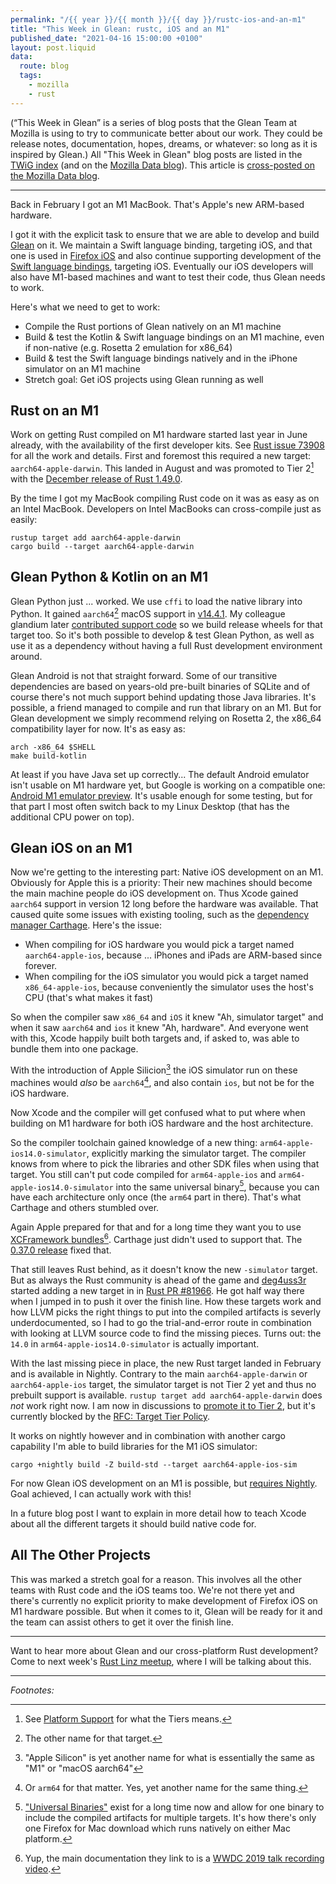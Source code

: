 ```yaml
---
permalink: "/{{ year }}/{{ month }}/{{ day }}/rustc-ios-and-an-m1"
title: "This Week in Glean: rustc, iOS and an M1"
published_date: "2021-04-16 15:00:00 +0100"
layout: post.liquid
data:
  route: blog
  tags:
    - mozilla
    - rust
---
```


(“This Week in Glean” is a series of blog posts that the Glean Team at Mozilla is using to try to communicate better about our work. They could be release notes, documentation, hopes, dreams, or whatever: so long as it is inspired by Glean.)
All "This Week in Glean" blog posts are listed in the [TWiG index](https://mozilla.github.io/glean/book/appendix/twig.html)
(and on the [Mozilla Data blog](https://blog.mozilla.org/data/category/glean/)).
This article is [cross-posted on the Mozilla Data blog]().

---

Back in February I got an M1 MacBook.
That's Apple's new ARM-based hardware.

I got it with the explicit task to ensure that we are able to develop and build [Glean] on it.
We maintain a Swift language binding, targeting iOS, and that one is used in [Firefox iOS]
and also continue supporting development of the [Swift language bindings][swift lb], targeting iOS.
Eventually our iOS developers will also have M1-based machines and want to test their code, thus Glean needs to work.

Here's what we need to get to work:

* Compile the Rust portions of Glean natively on an M1 machine
* Build & test the Kotlin & Swift language bindings on an M1 machine, even if non-native (e.g. Rosetta 2 emulation for x86_64)
* Build & test the Swift language bindings natively and in the iPhone simulator on an M1 machine
* Stretch goal: Get iOS projects using Glean running as well

## Rust on an M1

Work on getting Rust compiled on M1 hardware started last year in June already, with the availability of the first developer kits.
See [Rust issue 73908][m1 tracking] for all the work and details.
First and foremost this required a new target: `aarch64-apple-darwin`.
This landed in August and was promoted to Tier 2[^1] with the [December release of Rust 1.49.0][december release].

By the time I got my MacBook compiling Rust code on it was as easy as on an Intel MacBook.
Developers on Intel MacBooks can cross-compile just as easily:

```
rustup target add aarch64-apple-darwin
cargo build --target aarch64-apple-darwin
```

## Glean Python & Kotlin on an M1

Glean Python just ... worked.
We use `cffi` to load the native library into Python.
It gained `aarch64`[^2] macOS support in [v14.4.1][cffi].
My colleague glandium later [contributed support code][arm64-wheels] so we build release wheels for that target too.
So it's both possible to develop & test Glean Python, as well as use it as a dependency without having a full Rust development environment around.

Glean Android is not that straight forward.
Some of our transitive dependencies are based on years-old pre-built binaries of SQLite
and of course there's not much support behind updating those Java libraries.
It's possible, a friend managed to compile and run that library on an M1.
But for Glean development we simply recommend relying on Rosetta 2, the x86_64 compatibility layer for now.
It's as easy as:

```
arch -x86_64 $SHELL
make build-kotlin
```

At least if you have Java set up correctly...
The default Android emulator isn't usable on M1 hardware yet, but Google is working on a compatible one: [Android M1 emulator preview][android-emulator].
It's usable enough for some testing, but for that part I most often switch back to my Linux Desktop (that has the additional CPU power on top).

## Glean iOS on an M1

Now we're getting to the interesting part: Native iOS development on an M1.
Obviously for Apple this is a priority:
Their new machines should become the main machine people do iOS development on.
Thus Xcode gained `aarch64` support in version 12 long before the hardware was available.
That caused quite some issues with existing tooling, such as the [dependency manager Carthage][carthage silicon issue].
Here's the issue:

* When compiling for iOS hardware you would pick a target named `aarch64-apple-ios`,
  because ... iPhones and iPads are ARM-based since forever.
* When compiling for the iOS simulator you would pick a target named `x86_64-apple-ios`,
  because conveniently the simulator uses the host's CPU (that's what makes it fast)

So when the compiler saw `x86_64` and `iOS` it knew "Ah, simulator target"
and when it saw `aarch64` and `ios` it knew "Ah, hardware".
And everyone went with this, Xcode happily built both targets and, if asked to, was able to bundle them into one package.

With the introduction of Apple Silicion[^3]
the iOS simulator run on these machines would _also_ be `aarch64`[^4],
and also contain `ios`, but not be for the iOS hardware.

Now Xcode and the compiler will get confused what to put where when building on M1 hardware for both iOS hardware and the host architecture.

So the compiler toolchain gained knowledge of a new thing: `arm64-apple-ios14.0-simulator`,
explicitly marking the simulator target.
The compiler knows from where to pick the libraries and other SDK files when using that target.
You still can't put code compiled for `arm64-apple-ios` and `arm64-apple-ios14.0-simulator` into the same universal binary[^5],
because you can have each architecture only once (the `arm64` part in there).
That's what Carthage and others stumbled over.

Again Apple prepared for that and for a long time they want you to use [XCFramework bundles][XCFramework bundles][^6].
Carthage just didn't used to support that.
The [0.37.0 release][carthage release] fixed that.

That still leaves Rust behind, as it doesn't know the new `-simulator` target.
But as always the Rust community is ahead of the game and [deg4uss3r] started adding a new target in in [Rust PR #81966][rust sim target].
He got half way there when I jumped in to push it over the finish line.
How these targets work and how LLVM picks the right things to put into the compiled artifacts is severly underdocumented,
so I had to go the trial-and-error route in combination with looking at LLVM source code to find the missing pieces.
Turns out: the `14.0` in `arm64-apple-ios14.0-simulator` is actually important.

With the last missing piece in place, the new Rust target landed in February and is available in Nightly.
Contrary to the main `aarch64-apple-darwin` or `aarch64-apple-ios` target, the simulator target is not Tier 2 yet
and thus no prebuilt support is available.
`rustup target add aarch64-apple-darwin` does _not_ work right now.
I am now in discussions to [promote it to Tier 2][rust tier2 promotion],
but it's currently blocked by the [RFC: Target Tier Policy].

It works on nightly however and in combination with another cargo capability I'm able to build libraries for the M1 iOS simulator:

```
cargo +nightly build -Z build-std --target aarch64-apple-ios-sim
```

For now Glean iOS development on an M1 is possible, but [requires Nightly][glean arm64].
Goal achieved, I can actually work with this!

In a future blog post I want to explain in more detail how to teach Xcode about all the different targets it should build native code for.


## All The Other Projects

This was marked a stretch goal for a reason.
This involves all the other teams with Rust code and the iOS teams too.
We're not there yet and there's currently no explicit priority to make development of Firefox iOS on M1 hardware possible.
But when it comes to it, Glean will be ready for it and the team can assist others to get it over the finish line.

---

Want to hear more about Glean and our cross-platform Rust development?
Come to next week's [Rust Linz meetup][Rust Linz], where I will be talking about this.

---

_Footnotes:_

[^1]: See [Platform Support] for what the Tiers means.  
[^2]: The other name for that target.  
[^3]: "Apple Silicon" is yet another name for what is essentially the same as "M1" or "macOS aarch64"  
[^4]: Or `arm64` for that matter. Yes, yet another name for the same thing.  
[^5]: ["Universal Binaries"][apple universal binary] exist for a long time now and allow for one binary to include the compiled artifacts for multiple targets. It's how there's only one Firefox for Mac download which runs natively on either Mac platform.  
[^6]: Yup, the main documentation they link to is a [WWDC 2019 talk recording video][binary framework video].


[glean]: https://github.com/mozilla/glean
[Rust Linz]: https://www.meetup.com/Rust-Linz/events/276521001/
[Firefox iOS]: https://github.com/mozilla-mobile/firefox-ios
[swift lb]: https://github.com/mozilla/glean/tree/main/glean-core/ios
[m1 tracking]: https://github.com/rust-lang/rust/issues/73908
[december release]: https://blog.rust-lang.org/2020/12/31/Rust-1.49.0.html#64-bit-arm-macos-and-windows-reach-tier-2
[Platform Support]: https://doc.rust-lang.org/nightly/rustc/platform-support.html
[cffi]: https://cffi.readthedocs.io/en/latest/whatsnew.html#v1-14-1
[arm64-wheels]: https://github.com/mozilla/glean/pull/1534
[android-emulator]: https://github.com/google/android-emulator-m1-preview
[carthage silicon issue]: https://github.com/Carthage/Carthage/issues/3019
[deg4uss3r]: https://github.com/deg4uss3r
[rust sim target]: https://github.com/rust-lang/rust/pull/81966/
[apple universal binary]: https://developer.apple.com/documentation/apple-silicon/building-a-universal-macos-binary
[xcframework bundles]: https://developer.apple.com/documentation/swift_packages/distributing_binary_frameworks_as_swift_packages
[binary framework video]: https://developer.apple.com/videos/play/wwdc2019/416/
[carthage release]: https://github.com/Carthage/Carthage/releases/tag/0.37.0
[rust tier2 promotion]: https://github.com/rust-lang/rust/issues/82412
[RFC: Target Tier Policy]: https://github.com/rust-lang/rfcs/pull/2803
[glean arm64]: https://github.com/mozilla/glean/pull/1498
